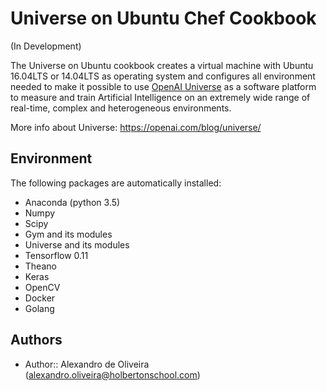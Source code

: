 # Universe on Ubuntu Chef Cookbook

(In Development)

The Universe on Ubuntu cookbook creates a virtual machine with Ubuntu 16.04LTS or 14.04LTS as operating system and configures all environment needed to make it possible to use [OpenAI Universe](https://universe.openai.com/) as a software platform to measure and train Artificial Intelligence on an extremely wide range of real-time, complex and heterogeneous environments.

More info about Universe: https://openai.com/blog/universe/

## Environment

The following packages are automatically installed:

- Anaconda (python 3.5)
- Numpy
- Scipy
- Gym and its modules
- Universe and its modules
- Tensorflow 0.11
- Theano
- Keras
- OpenCV
- Docker
- Golang


## Authors
- Author:: Alexandro de Oliveira ([alexandro.oliveira@holbertonschool.com](mailto:alexandro.oliveira@holbertonschool.com))
